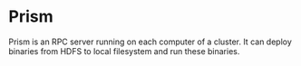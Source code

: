 # Prism

Prism is an RPC server running on each computer of a cluster.  It can
deploy binaries from HDFS to local filesystem and run these binaries.
